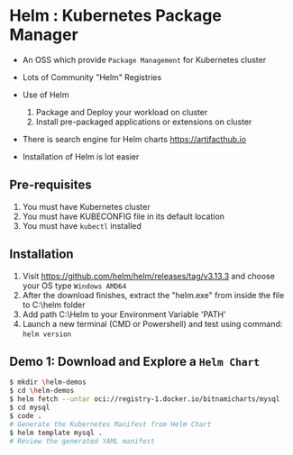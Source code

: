 # Helm : Kubernetes Package Manager

- An OSS which provide `Package Management` for Kubernetes cluster
- Lots of Community "Helm" Registries
- Use of Helm
    1. Package and Deploy your workload on cluster
    2. Install pre-packaged applications or extensions on cluster

- There is search engine for Helm charts https://artifacthub.io
- Installation of Helm is lot easier


## Pre-requisites
1.  You must have Kubernetes cluster
1.  You must have KUBECONFIG file in its default location 
1.  You must have `kubectl` installed

## Installation

1. Visit https://github.com/helm/helm/releases/tag/v3.13.3 and choose your OS type `Windows AMD64`
1. After the download finishes, extract the "helm.exe" from inside the file to C:\helm folder
1. Add path C:\Helm to your Environment Variable 'PATH'
1. Launch a new terminal (CMD or Powershell) and test using command:
    `helm version`

## Demo 1: Download and Explore a `Helm Chart`

```bash
$ mkdir \helm-demos
$ cd \helm-demos
$ helm fetch --untar oci://registry-1.docker.io/bitnamicharts/mysql
$ cd mysql
$ code .
# Generate the Kubernetes Manifest from Helm Chart
$ helm template mysql . 
# Review the generated YAML manifest
```


